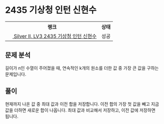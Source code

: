# 2435 기상청 인턴 신현수



<table>
  <tr>
    <th>랭크</th>
    <th>상태</th>
  </tr>
  <tr>
    <td>
      <a href="http://noj.am/2435">
        <img src="https://static.solved.ac/tier_small/9.svg" height="16px"/>
        Silver II, LV3 2435 기상청 인턴 신현수
      </a>
    </td>
    <td>
      성공
    </td>
  </tr>
</table>



## 문제 분석

길이가 n인 수열이 주어졌을 때, 연속적인 k개의 원소를 더한 값 중 가장 큰 값을 구하는 문제입니다.

## 풀이

현재까지 나온 값 중 최대 값과 이전 합을 저장합니다.
이전 합의 가장 첫 값을 빼고 지금 값을 더하면 새로운 합이 나옵니다.
최대 값과 비교해서 저장하고, 이전 값에 저장하면 됩니다.
